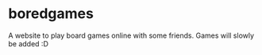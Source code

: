 # boredgames

A website to play board games online with some friends. Games will slowly be added :D
